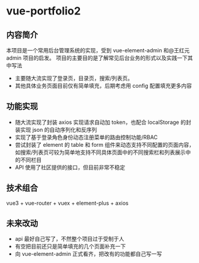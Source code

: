 # vue-portfolio2

## 内容简介

本项目是一个常用后台管理系统的实现，受到 vue-element-admin 和@王红元 admin 项目的启发。
项目的主要目的是了解常见后台业务的形式以及实践一下其中写法

- 主要随大流实现了登录页，目录页，搜索/列表页。
- 其他具体业务页面目前仅有简单填充，后期考虑用 config 配置填充更多内容

## 功能实现

- 随大流实现了封装 axios 实现请求自动加 token，也配合 localStorage 的封装实现 json 的自动序列化和反序列
- 实现了基于登录角色身份动态注册菜单的路由控制功能/RBAC
- 尝试封装了 element 的 table 和 form 组件来动态支持不同配置的页面内容，如搜索/列表页可较为简单地支持不同具体页面中的不同搜索栏和列表展示中的不同栏目
- API 使用了社区提供的接口，但目前非常不稳定

## 技术组合

vue3 + vue-router + vuex + element-plus + axios

## 未来改动

- api 最好自己写了，不然整个项目过于受制于人
- 有空把目前还只是简单填充的几个页面补充一下
- 向 vue-element-admin 正式看齐，把改有的功能都自己写一写
